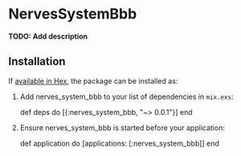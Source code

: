 # NervesSystemBbb

**TODO: Add description**

## Installation

If [available in Hex](https://hex.pm/docs/publish), the package can be installed as:

  1. Add nerves_system_bbb to your list of dependencies in `mix.exs`:

        def deps do
          [{:nerves_system_bbb, "~> 0.0.1"}]
        end

  2. Ensure nerves_system_bbb is started before your application:

        def application do
          [applications: [:nerves_system_bbb]]
        end

